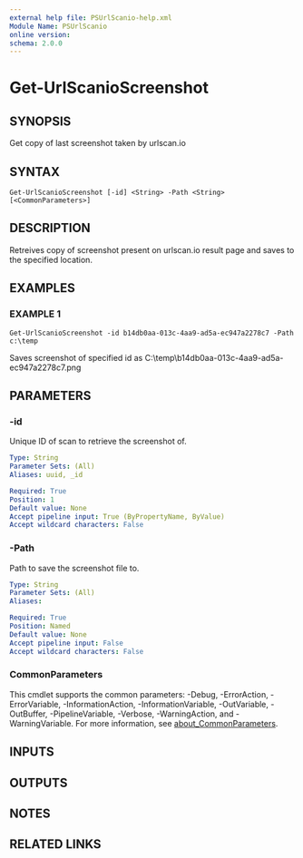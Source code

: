 ```yaml
---
external help file: PSUrlScanio-help.xml
Module Name: PSUrlScanio
online version:
schema: 2.0.0
---
```


# Get-UrlScanioScreenshot

## SYNOPSIS
Get copy of last screenshot taken by urlscan.io

## SYNTAX

```
Get-UrlScanioScreenshot [-id] <String> -Path <String> [<CommonParameters>]
```

## DESCRIPTION
Retreives copy of screenshot present on urlscan.io result page and saves to the specified location.

## EXAMPLES

### EXAMPLE 1
```
Get-UrlScanioScreenshot -id b14db0aa-013c-4aa9-ad5a-ec947a2278c7 -Path c:\temp
```

Saves screenshot of specified id as C:\temp\b14db0aa-013c-4aa9-ad5a-ec947a2278c7.png

## PARAMETERS

### -id
Unique ID of scan to retrieve the screenshot of.

```yaml
Type: String
Parameter Sets: (All)
Aliases: uuid, _id

Required: True
Position: 1
Default value: None
Accept pipeline input: True (ByPropertyName, ByValue)
Accept wildcard characters: False
```

### -Path
Path to save the screenshot file to.

```yaml
Type: String
Parameter Sets: (All)
Aliases:

Required: True
Position: Named
Default value: None
Accept pipeline input: False
Accept wildcard characters: False
```

### CommonParameters
This cmdlet supports the common parameters: -Debug, -ErrorAction, -ErrorVariable, -InformationAction, -InformationVariable, -OutVariable, -OutBuffer, -PipelineVariable, -Verbose, -WarningAction, and -WarningVariable. For more information, see [about_CommonParameters](http://go.microsoft.com/fwlink/?LinkID=113216).

## INPUTS

## OUTPUTS

## NOTES

## RELATED LINKS
